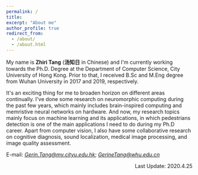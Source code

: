 ```yaml
---
permalink: /
title: 
excerpt: "About me"
author_profile: true
redirect_from: 
  - /about/
  - /about.html
---
```


My name is **Zhiri Tang** (**汤知日** in Chinese) and I'm currently working towards the Ph.D. Degree at the Department of Computer Science, City University of Hong Kong. Prior to that, I received B.Sc and M.Eng degree from Wuhan University in 2017 and 2019, respectively.

It's an exciting thing for me to broaden horizon on different areas continually. I've done some research on neuromorphic computing during the past few years, which mainly includes brain-inspired computing and memristive neural networks on hardware. And now, my research topics mainly focus on machine learning and its applications, in which pedestrians detection is one of the main applications I need to do during my Ph.D career. Apart from computer vision, I also have some collaborative research on cognitive diagnosis, sound localization, medical image processing, and image quality assessment.


E-mail: *Gerin.Tang@my.cityu.edu.hk*; *GerineTang@whu.edu.cn*

<p align="right"> Last Update: 2020.4.25 </p>
